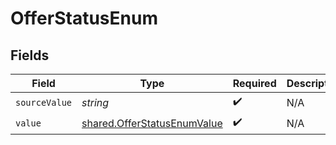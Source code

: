 # OfferStatusEnum


## Fields

| Field                                                                      | Type                                                                       | Required                                                                   | Description                                                                |
| -------------------------------------------------------------------------- | -------------------------------------------------------------------------- | -------------------------------------------------------------------------- | -------------------------------------------------------------------------- |
| `sourceValue`                                                              | *string*                                                                   | :heavy_check_mark:                                                         | N/A                                                                        |
| `value`                                                                    | [shared.OfferStatusEnumValue](../../models/shared/offerstatusenumvalue.md) | :heavy_check_mark:                                                         | N/A                                                                        |